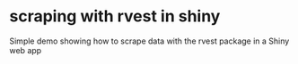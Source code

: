 # scraping with rvest in shiny
 Simple demo showing how to scrape data with the rvest package in a Shiny web app
